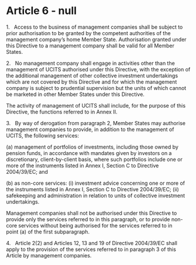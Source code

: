 # Article 6 - null


1.   Access to the business of management companies shall be subject to prior authorisation to be granted by the competent authorities of the management company’s home Member State. Authorisation granted under this Directive to a management company shall be valid for all Member States.

2.   No management company shall engage in activities other than the management of UCITS authorised under this Directive, with the exception of the additional management of other collective investment undertakings which are not covered by this Directive and for which the management company is subject to prudential supervision but the units of which cannot be marketed in other Member States under this Directive.

The activity of management of UCITS shall include, for the purpose of this Directive, the functions referred to in Annex II.

3.   By way of derogation from paragraph 2, Member States may authorise management companies to provide, in addition to the management of UCITS, the following services:

(a) management of portfolios of investments, including those owned by pension funds, in accordance with mandates given by investors on a discretionary, client-by-client basis, where such portfolios include one or more of the instruments listed in Annex I, Section C to Directive 2004/39/EC; and

(b) as non-core services: (i) investment advice concerning one or more of the instruments listed in Annex I, Section C to Directive 2004/39/EC; (ii) safekeeping and administration in relation to units of collective investment undertakings.

Management companies shall not be authorised under this Directive to provide only the services referred to in this paragraph, or to provide non-core services without being authorised for the services referred to in point (a) of the first subparagraph.

4.   Article 2(2) and Articles 12, 13 and 19 of Directive 2004/39/EC shall apply to the provision of the services referred to in paragraph 3 of this Article by management companies.
